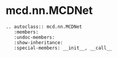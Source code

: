 # mcd.nn.MCDNet

```{eval-rst}
.. autoclass:: mcd.nn.MCDNet
   :members:
   :undoc-members:
   :show-inheritance:
   :special-members: __init__, __call__
```

